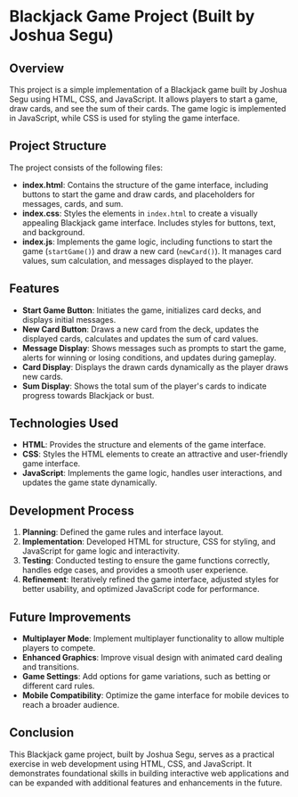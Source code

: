 # Blackjack Game Project (Built by Joshua Segu)

## Overview
This project is a simple implementation of a Blackjack game built by Joshua Segu using HTML, CSS, and JavaScript. It allows players to start a game, draw cards, and see the sum of their cards. The game logic is implemented in JavaScript, while CSS is used for styling the game interface.

## Project Structure
The project consists of the following files:

- **index.html**: Contains the structure of the game interface, including buttons to start the game and draw cards, and placeholders for messages, cards, and sum.
- **index.css**: Styles the elements in `index.html` to create a visually appealing Blackjack game interface. Includes styles for buttons, text, and background.
- **index.js**: Implements the game logic, including functions to start the game (`startGame()`) and draw a new card (`newCard()`). It manages card values, sum calculation, and messages displayed to the player.

## Features
- **Start Game Button**: Initiates the game, initializes card decks, and displays initial messages.
- **New Card Button**: Draws a new card from the deck, updates the displayed cards, calculates and updates the sum of card values.
- **Message Display**: Shows messages such as prompts to start the game, alerts for winning or losing conditions, and updates during gameplay.
- **Card Display**: Displays the drawn cards dynamically as the player draws new cards.
- **Sum Display**: Shows the total sum of the player's cards to indicate progress towards Blackjack or bust.

## Technologies Used
- **HTML**: Provides the structure and elements of the game interface.
- **CSS**: Styles the HTML elements to create an attractive and user-friendly game interface.
- **JavaScript**: Implements the game logic, handles user interactions, and updates the game state dynamically.

## Development Process
1. **Planning**: Defined the game rules and interface layout.
2. **Implementation**: Developed HTML for structure, CSS for styling, and JavaScript for game logic and interactivity.
3. **Testing**: Conducted testing to ensure the game functions correctly, handles edge cases, and provides a smooth user experience.
4. **Refinement**: Iteratively refined the game interface, adjusted styles for better usability, and optimized JavaScript code for performance.

## Future Improvements
- **Multiplayer Mode**: Implement multiplayer functionality to allow multiple players to compete.
- **Enhanced Graphics**: Improve visual design with animated card dealing and transitions.
- **Game Settings**: Add options for game variations, such as betting or different card rules.
- **Mobile Compatibility**: Optimize the game interface for mobile devices to reach a broader audience.

## Conclusion
This Blackjack game project, built by Joshua Segu, serves as a practical exercise in web development using HTML, CSS, and JavaScript. It demonstrates foundational skills in building interactive web applications and can be expanded with additional features and enhancements in the future.
